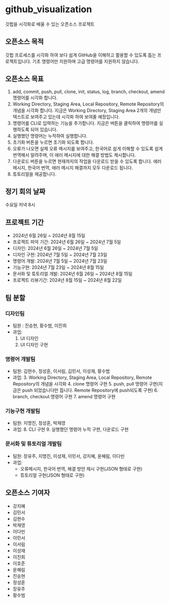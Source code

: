 # github_visualization
깃헙을 시각화로 배울 수 있는 오픈소스 프로젝트

## 오픈소스 목적
깃헙 프로세스를 시각화 하여 보다 쉽게 GitHub을 이해하고 활용할 수 있도록 돕는 프로젝트입니다. 기초 명령어만 지원하며 고급 명령어를 지원하지 않습니다.

## 오픈소스 목표
1. add, commit, push, pull, clone, init, status, log, branch, checkout, amend 명령어를 시각화 합니다.
2. Working Directory, Staging Area, Local Repository, Remote Repository의 개념을 시각화 합니다. 지금은 Working Directory, Staging Area 2개의 개념만 텍스트로 보여주고 있는데 시각화 하여 보여줄 예정입니다.
3. 명령어를 CLI로 입력하는 기능을 추가합니다. 지금은 버튼을 클릭하여 명령어를 실행하도록 되어 있습니다.
4. 실행했던 명령어는 누적하여 실행합니다.
5. 초기화 버튼을 누르면 초기화 되도록 합니다.
6. 오류가 나오면 실제 오류 메시지를 보여주고, 한국어로 쉽게 이해할 수 있도록 쉽게 번역해서 알려주며, 이 애러 메시지에 대한 해결 방법도 제시합니다.
7. 다운로드 버튼을 누르면 현재까지의 작업을 다운로드 받을 수 있도록 합니다. 애러메시지, 한국어 번역, 애러 메시지 해결까지 모두 다운로드 됩니다.
8. 튜토리얼을 제공합니다.

## 정기 회의 날짜
수요일 저녁 8시

## 프로젝트 기간
* 2024년 6월 26일 ~ 2024년 8월 15일
* 프로젝트 파악 기간: 2024년 6월 26일 ~ 2024년 7월 5일
* 디자인: 2024년 6월 26일 ~ 2024년 7월 5일
* 디자인 구현: 2024년 7월 5일 ~ 2024년 7월 23일
* 명령어 개발: 2024년 7월 5일 ~ 2024년 7월 23일
* 기능구현: 2024년 7월 23일 ~ 2024년 8월 15일
* 문서화 및 튜토리얼 개발: 2024년 6월 26일 ~ 2024년 8월 15일
* 프로젝트 리뷰기간: 2024년 8월 15일 ~ 2024년 8월 22일

## 팀 분할
### 디자인팀
* 팀원 : 진승현, 황수범, 이진희
* 과업:
    1. UI 디자인
    2. UI 디자인 구현

### 명령어 개발팀
* 팀원: 김현수, 정성훈, 이서림, 김민서, 이성재, 황수범
* 과업:
    3. Working Directory, Staging Area, Local Repository, Remote Repository의 개념을 시각화
    4. clone 명령어 구현
    5. push, pull 명령어 구현(지금은 push 되었습니다만 뜹니다. Remote Repository에 push되도록 구현)
    6. branch, checkout 명령어 구현
    7. amend 명령어 구현

### 기능구현 개발팀
* 팀원: 지명진, 정성훈, 박재영
* 과업:
    8. CLI 구현
    9. 실행했던 명령어 누적 구현, 다운로드 구현

### 문서화 및 튜토리얼 개발팀
* 팀원: 장유주, 지명진, 이성재, 이민서, 강지혜, 윤혜림, 이다빈
* 과업:
    * 오류메시지, 한국어 번역, 해결 방안 제시 구현(JSON 형태로 구현) 
    * 튜토리얼 구현(JSON 형태로 구현)

## 오픈소스 기여자
* 강지혜
* 김민서
* 김현수
* 박재영
* 이다빈
* 이민서
* 이서림
* 이성재
* 이진희
* 이호준
* 윤혜림
* 진승현
* 정성훈
* 장유주
* 황수범
